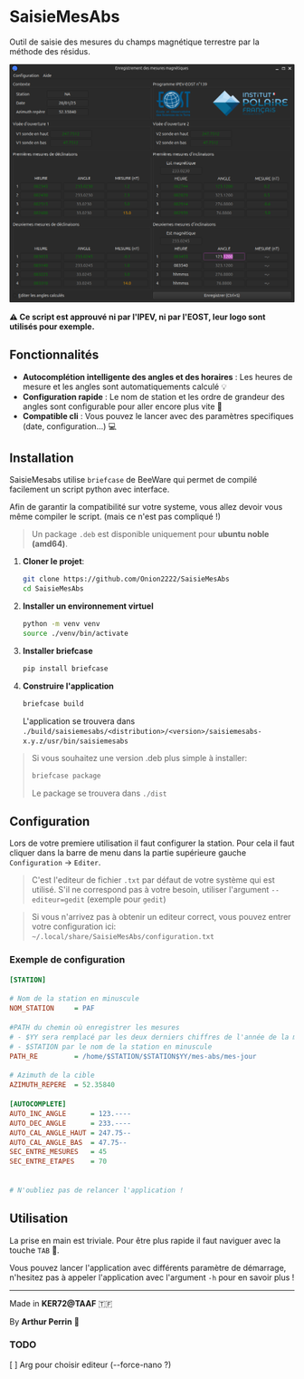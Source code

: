 # SaisieMesAbs

Outil de saisie des mesures du champs magnétique terrestre par la méthode des résidus.

![Alt text](./Screen.png?raw=true "Captrue d'écran de l'application")

**⚠ Ce script est approuvé ni par l'IPEV, ni par l'EOST, leur logo sont utilisés pour exemple.**

## Fonctionnalités

- **Autocomplétion intelligente des angles et des horaires** : Les heures de mesure et les angles sont automatiquements calculé 💡
- **Configuration rapide** : Le nom de station et les ordre de grandeur des angles sont configurable pour aller encore plus vite 🚀
- **Compatible cli** : Vous pouvez le lancer avec des paramètres specifiques (date, configuration...) 💻

## Installation

SaisieMesabs utilise `briefcase` de BeeWare qui permet de compilé facilement un script python avec interface.

Afin de garantir la compatibilité sur votre systeme, vous allez devoir vous même compiler le script. (mais ce n'est pas compliqué !)

> Un package `.deb` est disponible uniquement pour **ubuntu noble (amd64)**.

1. **Cloner le projet**:
    ```bash
    git clone https://github.com/Onion2222/SaisieMesAbs
    cd SaisieMesAbs
    ```
2. **Installer un environnement virtuel**
    ```bash
    python -m venv venv
    source ./venv/bin/activate
    ```
3. **Installer briefcase**
    ```bash
    pip install briefcase
    ```
4. **Construire l'application**
    ```bash
    briefcase build
    ```
    L'application se trouvera dans `./build/saisiemesabs/<distribution>/<version>/saisiemesabs-x.y.z/usr/bin/saisiemesabs`

> Si vous souhaitez une version .deb plus simple à installer:
> ```bash
> briefcase package
> ```
> Le package se trouvera dans `./dist`


## Configuration

Lors de votre premiere utilisation il faut configurer la station. Pour cela il faut cliquer dans la barre de menu dans la partie supérieure gauche `Configuration` -> `Editer`.

> C'est l'editeur de fichier `.txt` par défaut de votre système qui est utilisé. S'il ne correspond pas à votre besoin, utiliser l'argument `--editeur=gedit` (exemple pour `gedit`)

> Si vous n'arrivez pas à obtenir un editeur correct, vous pouvez entrer votre configuration ici: `~/.local/share/SaisieMesAbs/configuration.txt`

### Exemple de configuration

```ini
[STATION]

# Nom de la station en minuscule
NOM_STATION     = PAF

#PATH du chemin où enregistrer les mesures
# - $YY sera remplacé par les deux derniers chiffres de l'année de la mesure
# - $STATION par le nom de la station en minuscule
PATH_RE         = /home/$STATION/$STATION$YY/mes-abs/mes-jour

# Azimuth de la cible
AZIMUTH_REPERE  = 52.35840

[AUTOCOMPLETE]
AUTO_INC_ANGLE      = 123.----
AUTO_DEC_ANGLE      = 233.----
AUTO_CAL_ANGLE_HAUT = 247.75--
AUTO_CAL_ANGLE_BAS  = 47.75--
SEC_ENTRE_MESURES   = 45
SEC_ENTRE_ETAPES    = 70


# N'oubliez pas de relancer l'application !
```

## Utilisation
La prise en main est triviale. Pour être plus rapide il faut naviguer avec la touche `TAB` 🚀.

Vous pouvez lancer l'application avec différents paramètre de démarrage, n'hesitez pas à appeler l'application avec l'argument `-h` pour en savoir plus !

---

Made in **KER72@TAAF** 🇹🇫

By **Arthur Perrin** 🐧

### TODO
[ ] Arg pour choisir editeur (--force-nano ?)